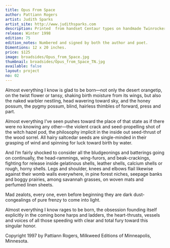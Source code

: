 ```yaml
---
title: Opus From Space
author: Pattiann Rogers
artist: Judith Sparks
artist_site: http://www.judithsparks.com
description: Printed  from handset Centaur types on handmade Twinrocker paper using a Vandercook 219 proofing press. The drawing of empress tree seed pods was printed from a magnesium plate.
release: Winter 1998
edition: 75
edition_notes: Numbered and signed by both the author and poet.
Dimentions: 12 x 20 inches.
price: $125
image: broadsides/Opus_from_Space.jpg
thumbnail: broadsides/Opus_from_Space_TN.jpg
available: false
layout: project
no: 02
---
```


Almost everything I know is glad
to be born—not only the desert orangetip,
on the twist flower or tansy, shaking
birth moisture from its wings, but also the naked
warbler nestling, head wavering toward sky,
and the honey possum, the pygmy possum,
blind, hairless thimbles of forward,
press and part.

Almost everything I’ve seen pushes
toward the place of that state as if there were
no knowing any other—the violent crack
and seed-propelling shot of the witch hazel pod,
the philosophy implicit in the inside out
seed-thrust of the wood sorrel. All hairy
saltcedar seeds are single-minded
in their grasping of wind and spinning
for luck toward birth by water.

And I’m fairly shocked to consider
all the bludgeonings and batterings going on
continually, the head-rammings, wing-furors,
and beak-crackings, fighting for release
inside gelatinous shells, leather shells,
calcium shells or rough, horny shells. Legs
and shoulder, knees and elbows flail likewise
against their womb walls everywhere, in pine
forest niches, seepage banks and boggy
prairies, among savannah grasses, on woven
mats and perfumed linen sheets.

Mad zealots, every one, even before
beginning they are dark dust-congealings
of pure frenzy to come into light.

Almost everything I know rages to be born,
the obsession founding itself explicitly
in the coming bone harps and ladders,
the heart-thrusts, vessels and voices
of all those speeding with clear and total
fury toward this singular honor.

Copyright 1997 by Pattiann Rogers, Milkweed Editions of Minneapolis, Minnesota.
